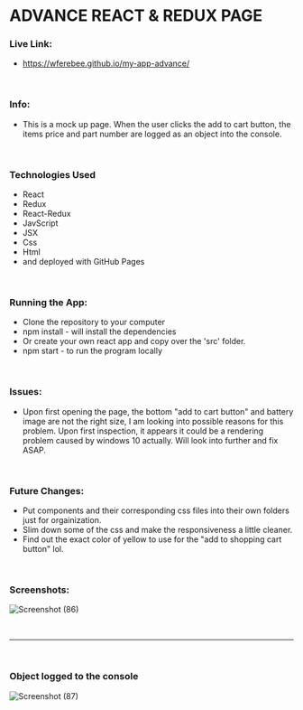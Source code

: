 # ADVANCE REACT & REDUX PAGE


### Live Link: 
* https://wferebee.github.io/my-app-advance/

&nbsp;
&nbsp;

### Info:
* This is a mock up page. When the user clicks the add to cart button, the items price and part number are logged as an object into the console.

&nbsp;
&nbsp;

### Technologies Used
* React
* Redux
* React-Redux
* JavScript
* JSX
* Css
* Html
* and deployed with GitHub Pages

&nbsp;
&nbsp;

### Running the App:
* Clone the repository to your computer
* npm install - will install the dependencies
* Or create your own react app and copy over the 'src' folder.
* npm start - to run the program locally

&nbsp;
&nbsp;

### Issues:
* Upon first opening the page, the bottom "add to cart button" and battery image are not the right size, I am looking into possible reasons for this problem. Upon first inspection, it appears it could be a rendering problem caused by windows 10 actually. Will look into further and fix ASAP.

&nbsp;
&nbsp;

### Future Changes:
* Put components and their corresponding css files into their own folders just for orgainization.
* Slim down some of the css and make the responsiveness a little cleaner.
* Find out the exact color of yellow to use for the "add to shopping cart button" lol.

&nbsp;
&nbsp;

### Screenshots:
![Screenshot (86)](https://user-images.githubusercontent.com/53095806/77710789-5d127880-6fa5-11ea-8c5e-f9460357a590.png)

&nbsp;
&nbsp;
********************************************************************

&nbsp;
&nbsp;
### Object logged to the console
![Screenshot (87)](https://user-images.githubusercontent.com/53095806/77710796-613e9600-6fa5-11ea-89fa-f0bff7db6763.png)
